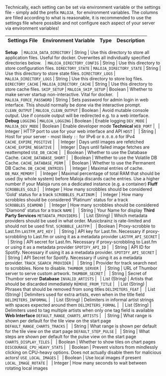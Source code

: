 Technically, each setting can be set via environment variable or the settings file - simply add the prefix `MALOJA_` for environment variables. The columns are filled according to what is reasonable, it is recommended to use the settings file where possible and not configure each aspect of your server via environment variables!

Settings File			| Environment Variable			| Type			| Description
------					| ---------						| ---------		| ---------
**Setup**
&nbsp;					| `MALOJA_DATA_DIRECTORY`  | String | Use this directory to store all application files. Useful for docker. Overwrites all individually specified directories below.
&nbsp;					| `MALOJA_DIRECTORY_CONFIG`  | String | Use this directory to store configuration files.
`DIRECTORY_STATE`	| `MALOJA_DIRECTORY_STATE`  | String | Use this directory to store state files.
`DIRECTORY_LOGS`	| `MALOJA_DIRECTORY_LOGS`  | String | Use this directory to store log files.
`DIRECTORY_CACHE`	| `MALOJA_DIRECTORY_CACHE`  | String | Use this directory to store cache files.
`SKIP_SETUP`			| `MALOJA_SKIP_SETUP`		| Boolean		| Whether to make server startup non-interactive. Vital for docker.
&nbsp;					| `MALOJA_FORCE_PASSWORD`			| String		| Sets password for admin login in web interface. This should normally be done via the interactive prompt.
`CLEAN_OUTPUT`  | `MALOJA_CLEAN_OUTPUT`   | Boolean | Avoid mutable console output. Use if console output will be redirected e.g. to a web interface.
**Debug**
`LOGGING`				| `MALOJA_LOGGING`				| Boolean		| Enable logging
`DEV_MODE`				| `MALOJA_DEV_MODE`				| Boolean		| Enable developer mode
**Technical**
`WEB_PORT`				| &nbsp;						| Integer		| HTTP port to use for your web interface and API
`HOST`					| &nbsp;						| String		| Host for your server - most likely `::` for IPv6 or `0.0.0.0` for IPv4
`CACHE_EXPIRE_POSITIVE`	| &nbsp;						| Integer		| Days until images are refetched
`CACHE_EXPIRE_NEGATIVE`	| &nbsp;						| Integer		| Days until failed image fetches are reattempted
`USE_DB_CACHE`			| &nbsp;						| Boolean		| Whether to use the Database Cache.
`CACHE_DATABASE_SHORT`	| &nbsp;						| Boolean		| Whether to use the Volatile DB Cache.
`CACHE_DATABASE_PERM`	| &nbsp;						| Boolean		| Whether to use the Permanent DB Cache.
`DB_CACHE_ENTRIES`		| &nbsp;						| Integer		| Maximal entries of cache.
`DB_MAX_MEMORY`			| &nbsp;						| Integer		| Maximal percentage of total RAM that should be used (by whole system) before Maloja discards cache entries. Use a higher number if your Maloja runs on a dedicated instance (e.g. a container)
**Fluff**
`SCROBBLES_GOLD`		| &nbsp;						| Integer		| How many scrobbles should be considered 'Gold' status for a track
`SCROBBLES_PLATINUM`	| &nbsp;						| Integer		| How many scrobbles should be considered 'Platinum' status for a track
`SCROBBLES_DIAMOND`		| &nbsp;						| Integer		| How many scrobbles should be considered 'Diamond' status for a track
`NAME`					| &nbsp;						| String		| Your Name for display
**Third Party Services**
`METADATA_PROVIDERS`	| &nbsp;						| List (String) | Which metadata providers should be used in what order. Musicbrainz is rate-limited and should not be used first.
`SCROBBLE_LASTFM`		| &nbsp;						| Boolean		| Proxy-scrobble to Last.fm
`LASTFM_API_KEY`		| &nbsp;						| String		| API key for Last.fm. Necessary if proxy-scrobbling to Last.fm or using it as a metadata provider
`LASTFM_API_SECRET`		| &nbsp;						| String		| API secret for Last.fm. Necessary if proxy-scrobbling to Last.fm or using it as a metadata provider
`SPOTIFY_API_ID`		| &nbsp;						| String		| API ID for Spotify. Necessary if using it as a metadata provider.
`SPOTIFY_API_SECRET`	| &nbsp;						| String		| API Secret for Spotify. Necessary if using it as a metadata provider.
`TRACK_SEARCH_PROVIDER`	| &nbsp;						| String		| Provider for track search next to scrobbles. None to disable.
`THUMBOR_SERVER`		| &nbsp;						| String		| URL of Thumbor server to serve custom artwork.
`THUMBOR_SECRET`		| &nbsp;						| String		| Secret of Thumbor server
**Database**
`INVALID_ARTISTS`		| &nbsp;						| List (String)	| Artists that should be discarded immediately
`REMOVE_FROM_TITLE`		| &nbsp;						| List (String)	| Phrases that should be removed from song titles
`DELIMITERS_FEAT`   | &nbsp;						| List (String)	| Delimiters used for extra artists, even when in the title field
`DELIMITERS_INFORMAL`   | &nbsp;						| List (String)	| Delimiters in informal artist strings with spaces expected around them
`DELIMITERS_FORMAL`   | &nbsp;						| List (String)	| Delimiters used to tag multiple artists when only one tag field is available
**Web Interface**
`DEFAULT_RANGE_CHARTS_ARTISTS`	| &nbsp;				| String		| What range is shown per default for the tile view on the start page
`DEFAULT_RANGE_CHARTS_TRACKS`	| &nbsp;				| String		| What range is shown per default for the tile view on the start page
`DEFAULT_STEP_PULSE`	| &nbsp;				| String		| What steps are shown per default for the pulse view on the start page
`CHARTS_DISPLAY_TILES`	| &nbsp;						| Boolean		| Whether to show tiles on chart pages
`DISCOURAGE_CPU_HEAVY_STATS`	| &nbsp;				| Boolean		| Prevent visitors from mindlessly clicking on CPU-heavy options. Does not actually disable them for malicious actors!
`USE_LOCAL_IMAGES`		| &nbsp;						| Boolean		| Use local images if present
`LOCAL_IMAGE_ROTATE`	| &nbsp;						| Integer		| How many seconds to wait between rotating local images
